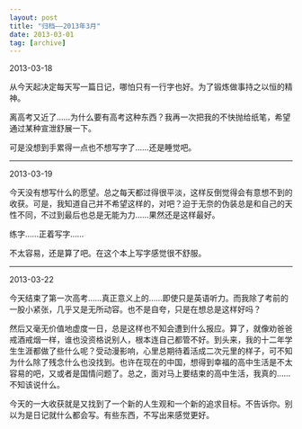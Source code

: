```yaml
---
layout: post
title: "归档——2013年3月"
date: 2013-03-01
tag: [archive]
---
```

2013-03-18

从今天起决定每天写一篇日记，哪怕只有一行字也好。为了锻炼做事持之以恒的精神。

离高考又近了……为什么要有高考这种东西？我再一次把我的不快抛给纸笔，希望通过某种宣泄舒展一下。

可是没想到手累得一点也不想写字了……还是睡觉吧。

---
2013-03-19

今天没有想写什么的愿望。总之每天都过得很平淡，这样反倒觉得会有意想不到的收获。可是，我知道自己并不希望这样的，对吧？迫于无奈的伪装总是和自己的天性不同，不过到最后也总是无能为力……果然还是这样最好。

练字……正着写字……

不太容易，还是算了吧。在这个本上写字感觉很不舒服。

---
2013-03-22

今天结束了第一次高考……真正意义上的……即使只是英语听力。而我除了考前的一股小紧张，几乎又是无所动容。也不是自夸，只是在想总是这样好吗？

然后又毫无价值地虚度一日，总是这样也不知会遭到什么报应。算了，就像劝爸爸戒酒戒烟一样，谁也没资格说别人，根本连自己都管不好。到头来，我的十二年学生生涯都做了些什么呢？受动漫影响，心里总期待着活成二次元里的样子，可不知为什么除了残念什么也没找到。也许在现在的中国，想得到幸福的高中生活是不太容易的吧，又或者是国情问题了。总之，面对马上要结束的高中生活，我真的……不知该说什么。

今天的一大收获就是又找到了一个新的人生观和一个新的追求目标。不告诉你。别以为是日记就什么都会写。有些东西，不写出来感觉更好。
